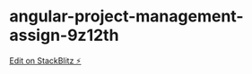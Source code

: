 # angular-project-management-assign-9z12th

[Edit on StackBlitz ⚡️](https://stackblitz.com/edit/angular-project-management-assign-9z12th)